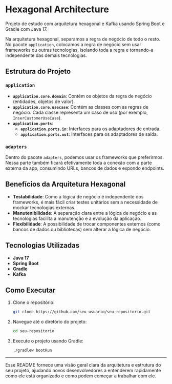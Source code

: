 # Hexagonal Architecture

Projeto de estudo com arquitetura hexagonal e Kafka usando Spring Boot e Gradle com Java 17.

Na arquitetura hexagonal, separamos a regra de negócio de todo o resto. No pacote `application`, colocamos a regra de negócio sem usar frameworks ou outras tecnologias, isolando toda a regra e tornando-a independente das demais tecnologias.

## Estrutura do Projeto

### `application`
- **`application.core.domain`**: Contém os objetos da regra de negócio (entidades, objetos de valor).
- **`application.core.usecase`**: Contém as classes com as regras de negócio. Cada classe representa um caso de uso (por exemplo, `InserCustomerUseCase`).
- **`application.ports`**:
    - **`application.ports.in`**: Interfaces para os adaptadores de entrada.
    - **`application.ports.out`**: Interfaces para os adaptadores de saída.

### `adapters`
Dentro do pacote `adapters`, podemos usar os frameworks que preferirmos. Nessa parte também ficará efetivamente toda a conexão com a parte externa da app, consumindo URLs, bancos de dados e expondo endpoints.

## Benefícios da Arquitetura Hexagonal

- **Testabilidade**: Como a lógica de negócio é independente dos frameworks, é mais fácil criar testes unitários sem a necessidade de mockar tecnologias externas.
- **Manutenibilidade**: A separação clara entre a lógica de negócio e as tecnologias facilita a manutenção e a evolução da aplicação.
- **Flexibilidade**: A possibilidade de trocar componentes externos (como bancos de dados ou bibliotecas) sem alterar a lógica de negócio.

## Tecnologias Utilizadas
- **Java 17**
- **Spring Boot**
- **Gradle**
- **Kafka**

## Como Executar

1. Clone o repositório:
    ```bash
    git clone https://github.com/seu-usuario/seu-repositorio.git
    ```
2. Navegue até o diretório do projeto:
    ```bash
    cd seu-repositorio
    ```
3. Execute o projeto usando Gradle:
    ```bash
    ./gradlew bootRun
    ```

---

Esse README fornece uma visão geral clara da arquitetura e estrutura do seu projeto, ajudando novos desenvolvedores a entenderem rapidamente como ele está organizado e como podem começar a trabalhar com ele.
